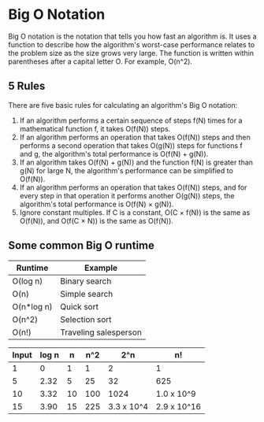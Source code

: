 # Big O Notation

Big O notation is the notation that tells you how fast an algorithm is. It uses a function to describe how the algorithm's worst-case performance relates to the problem size as the size grows very large. The function is written within parentheses after a capital letter O. For example, O(n^2).

## 5 Rules

There are five basic rules for calculating an algorithm's Big O notation:

1. If an algorithm performs a certain sequence of steps f(N) times for a mathematical function f, it takes O(f(N)) steps.
2. If an algorithm performs an operation that takes O(f(N)) steps and then performs a second operation that takes O(g(N)) steps for functions f and g, the algorithm's total performance is O(f(N) + g(N)).
3. If an algorithm takes O(f(N) + g(N)) and the function f(N) is greater than g(N) for large N, the algorithm's performance can be simplified to O(f(N)).
4. If an algorithm performs an operation that takes O(f(N)) steps, and for every step in that operation it performs another O(g(N)) steps, the algorithm's total performance is O(f(N) × g(N)).
5. Ignore constant multiples. If C is a constant, O(C × f(N)) is the same as O(f(N)), and O(f(C × N)) is the same as O(f(N)).

## Some common Big O runtime

Runtime   | Example
-----------|----------
O(log n)   | Binary search
O(n)       | Simple search
O(n*log n) | Quick sort
O(n^2)     | Selection sort
O(n!)      | Traveling salesperson

Input | log n | n | n^2 | 2^n | n!
------|-------|---|-----|-----|-------
1     | 0     | 1 | 1   | 2   | 1
5     | 2.32  | 5 | 25  | 32  | 625
10    | 3.32  | 10 | 100 | 1024 | 1.0 x 10^9
15    | 3.90  | 15 | 225 | 3.3 x 10^4 | 2.9 x 10^16